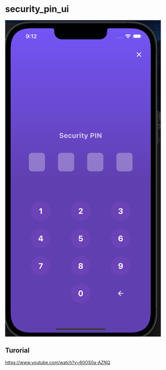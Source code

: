 # security_pin_ui

![Screenshot](screenshot.png)

## Turorial

https://www.youtube.com/watch?v=60OS0a-AZNQ
